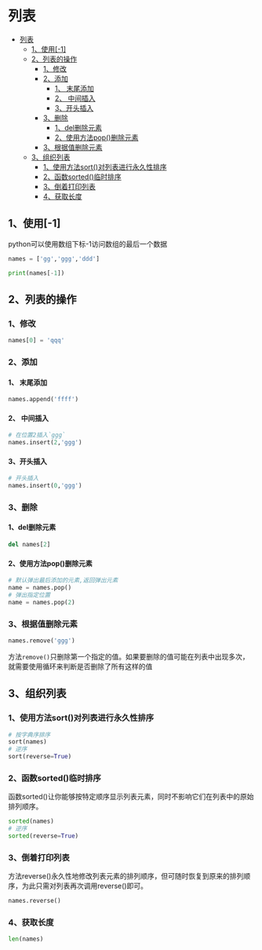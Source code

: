 # 列表


<!-- @import "[TOC]" {cmd="toc" depthFrom=1 depthTo=6 orderedList=false} -->

<!-- code_chunk_output -->

- [列表](#列表)
  - [1、使用[-1]](#1-使用-1)
  - [2、列表的操作](#2-列表的操作)
    - [1、修改](#1-修改)
    - [2、添加](#2-添加)
      - [1、 末尾添加](#1-末尾添加)
      - [2、 中间插入](#2-中间插入)
      - [3、开头插入](#3-开头插入)
    - [3、删除](#3-删除)
      - [1、del删除元素](#1-del删除元素)
      - [2、使用方法pop()删除元素](#2-使用方法pop删除元素)
    - [3、根据值删除元素](#3-根据值删除元素)
  - [3、组织列表](#3-组织列表)
    - [1、使用方法sort()对列表进行永久性排序](#1-使用方法sort对列表进行永久性排序)
    - [2、函数sorted()临时排序](#2-函数sorted临时排序)
    - [3、倒着打印列表](#3-倒着打印列表)
    - [4、获取长度](#4-获取长度)

<!-- /code_chunk_output -->



## 1、使用[-1]

python可以使用数组下标-1访问数组的最后一个数据

```python
names = ['gg','ggg','ddd']

print(names[-1])
```

## 2、列表的操作

### 1、修改

```python
names[0] = 'qqq'
```

### 2、添加

#### 1、 末尾添加

```python
names.append('ffff')
```

#### 2、 中间插入

```python
# 在位置2插入`ggg`
names.insert(2,'ggg')
```

#### 3、开头插入

```python
# 开头插入
names.insert(0,'ggg')
```

### 3、删除

#### 1、del删除元素

```python
del names[2]
```

#### 2、使用方法pop()删除元素

```python
# 默认弹出最后添加的元素,返回弹出元素
name = names.pop()
# 弹出指定位置
name = names.pop(2)
```

### 3、根据值删除元素

```python
names.remove('ggg')
```

方法`remove()`只删除第一个指定的值。如果要删除的值可能在列表中出现多次，就需要使用循环来判断是否删除了所有这样的值

## 3、组织列表

### 1、使用方法sort()对列表进行永久性排序

```python
# 按字典序排序
sort(names)
# 逆序
sort(reverse=True)
```

### 2、函数sorted()临时排序

函数sorted()让你能够按特定顺序显示列表元素，同时不影响它们在列表中的原始排列顺序。

```python
sorted(names)
# 逆序
sorted(reverse=True)
```

### 3、倒着打印列表

方法reverse()永久性地修改列表元素的排列顺序，但可随时恢复到原来的排列顺序，为此只需对列表再次调用reverse()即可。

```python
names.reverse()
```

### 4、获取长度

```python
len(names)
```

